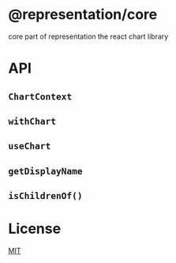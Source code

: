 # @representation/core
core part of representation the react chart library

# API
## `ChartContext`

## `withChart`

## `useChart`

## `getDisplayName`

## `isChildrenOf()`

# License
[MIT](./LICENSE)
